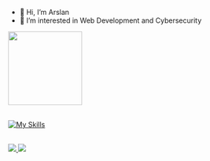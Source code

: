 - 👋 Hi, I’m Arslan
- 👀 I’m interested in Web Development and Cybersecurity

<!---
arslanAta/arslanAta is a ✨ special ✨ repository because its `README.md` (this file) appears on your GitHub profile.
You can click the Preview link to take a look at your changes.
--->
<!-- GitHub Stats -->
<!-- <img height="300em"  src="https://github-readme-stats.vercel.app/api?username=Unkwebdev&&show_icons=true&hide_border=true" /> -->
<!-- <img height="300em" src="https://github-readme-stats.vercel.app/api?username=Unkwebdev&show_icons=true&include_all_commits=true&count_private=true"/> -->

<div>
  <img height="150em" src="https://github-readme-stats.vercel.app/api?username=arslanAta&show_icons=true&theme=react&include_all_commits=true&count_private=true"/>
</div

<br>
<br>

[![My Skills](https://skillicons.dev/icons?i=react,js,ts,tailwind,html,css,vite,figma,git,vscode)](https://skillicons.dev)

<br>
<a href="https://t.me/incognito_7077" target="_blank">
  <img src="https://img.shields.io/static/v1?style=for-the-badge&message=Telegram&color=26A5E4&logo=Telegram&logoColor=FFFFFF&label=" target="_blank">
</a>

<a href="mailto:arsyakmar@gmail.com"  target="_blank">
  <img src="https://img.shields.io/badge/-Gmail-%23333?style=for-the-badge&logo=gmail&logoColor=white" target="_blank">
</a>
